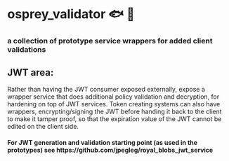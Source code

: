 # osprey_validator 🐟 🦅
<h3>a collection of prototype service wrappers for added client validations</h3>

<h2>JWT area:</h2>
Rather than having the JWT consumer exposed externally, expose a wrapper service that does additional policy validation and decryption, for hardening on top of JWT services.
Token creating systems can also have wrappers, encrypting/signing the JWT before handing it back to the client to make it tamper proof, so that the expiration value of the JWT cannot be edited on the client side.


<h4>For JWT generation and validation starting point (as used in the prototypes) see https://github.com/jpegleg/royal_blobs_jwt_service</h4>
